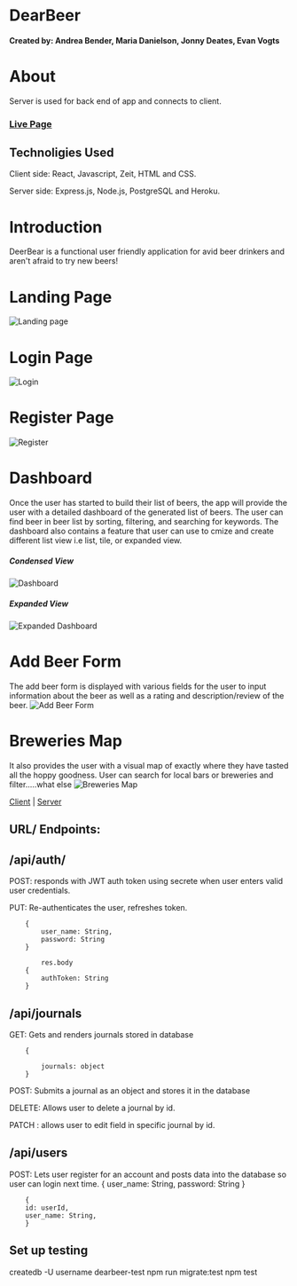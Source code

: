 # DearBeer

#### Created by: Andrea Bender, Maria Danielson, Jonny Deates, Evan Vogts

# About
Server is used for back end of app and connects to client. 

### [Live Page](https://dearbeer.now.sh/)

## Technoligies Used
Client side: React, Javascript, Zeit, HTML and CSS.

Server side: Express.js, Node.js, PostgreSQL and Heroku. 

# Introduction
DeerBear is a functional user friendly application for avid beer drinkers and aren't afraid to try new beers!   


# Landing Page
![Landing page](./src/images/readme/landingpage.png)

# Login Page
![Login](./src/images/readme/login.png)

# Register Page
![Register](./src/images/readme/register.png)


# Dashboard
Once the user has started to build their list of beers, the app will provide the user with a detailed dashboard of the generated list of beers.  The user can find beer in beer list by sorting, filtering, and searching for keywords. The dashboard also contains a feature that user can use to cmize and create different list view i.e list, tile, or expanded view.
##### Condensed View
![Dashboard](./src/images/readme/dashboard.png)

##### Expanded View
![Expanded Dashboard](./src/images/readme/expanded.png)

# Add Beer Form
The add beer form is displayed with various fields for the user to input information about the beer as well as a rating and description/review of the beer. 
![Add Beer Form](./src/images/readme/addform.png)

# Breweries Map
It also provides the user with a visual map of exactly where they have tasted all the hoppy goodness. User can search for local bars or breweries and filter.....what else
![Breweries Map](./src/images/readme/brew.png)

[Client](https://github.com/thinkful-ei-heron/Group4-Capstone-3.git) |
[Server](https://github.com/thinkful-ei-heron/Group4-Capstone3-API.git)

## URL/ Endpoints: 

## /api/auth/
POST: responds with JWT auth token using secrete when user enters valid user credentials.

PUT: Re-authenticates the user, refreshes token. 

        {
            user_name: String,
            password: String
        }

            res.body
        {
            authToken: String
        }

## /api/journals
GET: Gets and renders journals stored in database

        {
             
            journals: object
        }

POST: Submits a journal as an object and stores it in the database 

DELETE: Allows user to delete a journal by id. 

PATCH :  allows user to edit field in specific journal by id. 



## /api/users
POST: Lets user register for an account and posts data into the database so user can login next time.
        {
        user_name: String,
        password: String
        }

        {
        id: userId,
        user_name: String,
        }
 
## Set up testing
createdb -U username dearbeer-test
npm run migrate:test
npm test